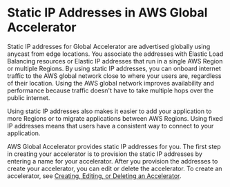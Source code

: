 # Static IP Addresses in AWS Global Accelerator<a name="about-static-ip-addresses"></a>

Static IP addresses for Global Accelerator are advertised globally using anycast from edge locations\. You associate the addresses with Elastic Load Balancing resources or Elastic IP addresses that run in a single AWS Region or multiple Regions\. By using static IP addresses, you can onboard internet traffic to the AWS global network close to where your users are, regardless of their location\. Using the AWS global network improves availability and performance because traffic doesn't have to take multiple hops over the public internet\.

Using static IP addresses also makes it easier to add your application to more Regions or to migrate applications between AWS Regions\. Using fixed IP addresses means that users have a consistent way to connect to your application\.

AWS Global Accelerator provides static IP addresses for you\. The first step in creating your accelerator is to provision the static IP addresses by entering a name for your accelerator\.  After you provision the addresses to create your accelerator, you can edit or delete the accelerator\. To create an accelerator, see [ Creating, Editing, or Deleting an Accelerator](about-accelerators.creating-editing.md)\.